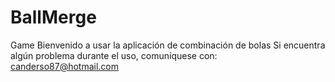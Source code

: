 # BallMerge
Game
Bienvenido a usar la aplicación de combinación de bolas
Si encuentra algún problema durante el uso, comuníquese con: canderso87@hotmail.com
